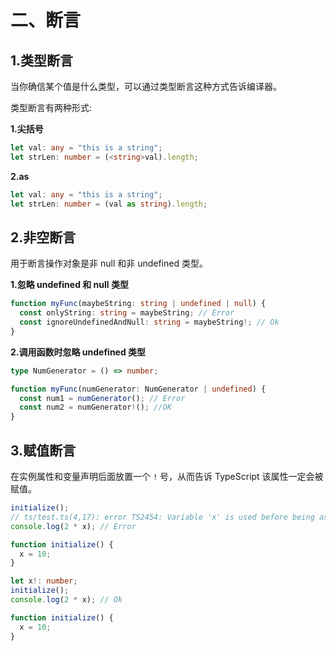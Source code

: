 # 二、断言

## 1.类型断言

当你确信某个值是什么类型，可以通过类型断言这种方式告诉编译器。

类型断言有两种形式:

**1.尖括号**

```ts
let val: any = "this is a string";
let strLen: number = (<string>val).length;
```

**2.as**

```ts
let val: any = "this is a string";
let strLen: number = (val as string).length;
```

## 2.非空断言

用于断言操作对象是非 null 和非 undefined 类型。

**1.忽略 undefined 和 null 类型**

```ts
function myFunc(maybeString: string | undefined | null) {
  const onlyString: string = maybeString; // Error
  const ignoreUndefinedAndNull: string = maybeString!; // Ok
}
```

**2.调用函数时忽略 undefined 类型**

```ts
type NumGenerator = () => number;

function myFunc(numGenerator: NumGenerator | undefined) {
  const num1 = numGenerator(); // Error
  const num2 = numGenerator!(); //OK
}
```

## 3.赋值断言

在实例属性和变量声明后面放置一个 `!` 号，从而告诉 TypeScript 该属性一定会被赋值。

```ts
initialize();
// ts/test.ts(4,17): error TS2454: Variable 'x' is used before being assigned.
console.log(2 * x); // Error

function initialize() {
  x = 10;
}
```

```ts
let x!: number;
initialize();
console.log(2 * x); // Ok

function initialize() {
  x = 10;
}
```
